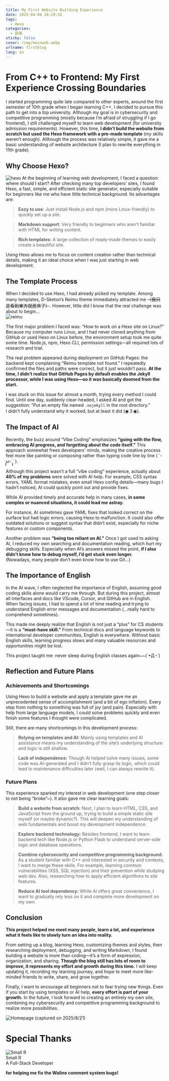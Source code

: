 ```yaml
---
title: My First Website Building Experience
date: 2025-04-04 18:29:32
tags: 
  - Hexo
categories:
  - 前端
sticky: false
cover: /img/mainweb.webp
urlname: firstblog
lang: en
---
```


# From C++ to Frontend: My First Experience Crossing Boundaries

I started programming quite late compared to other experts, around the first semester of 10th grade when I began learning C++. I decided to pursue this path to get into a top university. Although my goal is in cybersecurity and competitive programming (mostly because I’m afraid of struggling if I go frontend), I still challenged myself to learn web development (for university admission requirements). However, this time, **I didn’t build the website from scratch but used the Hexo framework with a pre-made template** (my skills weren’t enough). Although the process was relatively simple, it gave me a basic understanding of website architecture (I plan to rewrite everything in 11th grade).

## Why Choose Hexo?
![hexo](/img/FB/hexo.webp) 
At the beginning of learning web development, I faced a question: where should I start? After checking many top developers’ sites, I found Hexo, a fast, simple, and efficient static site generator, especially suitable for beginners like me who have little technical background. Its advantages are:  
> **Eazy to use**: Just install Node.js and npm (more Linux-friendly) to quickly set up a site.

> **Markdown support**: Very friendly to beginners who aren’t familiar with HTML for writing content.

> **Rich templates**: A large collection of ready-made themes to easily create a beautiful site.

Using Hexo allows me to focus on content creation rather than technical details, making it an ideal choice when I was just starting in web development.

## The Template Process

When I decided to use Hexo, I had already picked my template. Among many templates, D-Sketon’s Reimu theme immediately attracted me ~~（我只是看到東方就進來了）~~. However, little did I know that the real challenge was about to begin...  
![reimu](https://camo.githubusercontent.com/f64a6ac5d574730263df80812a6bb4c603a25a9563440b45c9cc37c1b228df65/68747470733a2f2f63646e2e6a7364656c6976722e6e65742f67682f442d536b65746f6e2f6865786f2d7468656d652d7265696d75406d61696e2f5f73637265656e73686f742f5265696d755f6461726b2e706e67)

The first major problem I faced was: “How to work on a Hexo site on Linux?”  
Because my computer runs Linux, and I had never cloned anything from GitHub or used Hexo on Linux before, the environment setup took me quite some time. Node.js, npm, Hexo CLI, permission settings—all required lots of research and trial.

The real problem appeared during deployment on GitHub Pages: the backend kept complaining “Reimu template not found.” I repeatedly confirmed the files and paths were correct, but it just wouldn’t pass. **At the time, I didn’t realize that GitHub Pages by default enables the Jekyll processor, while I was using Hexo—so it was basically doomed from the start.**

I was stuck on this issue for almost a month, trying every method I could find. Until one day, suddenly clear-headed, I asked AI and got the suggestion: “Put an empty file named `.nojekyll` in the root directory.”  
I didn’t fully understand why it worked, but at least it did (◉３◉).

## The Impact of AI

Recently, the buzz around “Vibe Coding” emphasizes **“going with the flow, embracing AI progress, and forgetting about the code itself.”** This approach somewhat frees developers’ minds, making the creative process feel more like painting or composing rather than typing code line by line ( ´- ̥̥̥ω- ̥̥̥` ).

Although this project wasn’t a full “vibe coding” experience, actually about **40% of my problems** were solved with AI help. For example, CSS syntax errors, YAML format mistakes, even small Hexo config details—many bugs I hadn’t noticed, AI could quickly point out and provide fixes.

While AI provided timely and accurate help in many cases, **in some complex or nuanced situations, it could lead me astray.**

For instance, AI sometimes gave YAML fixes that looked correct on the surface but had logic errors, causing Hexo to malfunction. It could also offer outdated solutions or suggest syntax that didn’t exist, especially for niche features or custom components.

Another problem was **“being too reliant on AI.”** Once I got used to asking AI, I reduced my own searching and documentation reading, which hurt my debugging skills. Especially when AI’s answers missed the point, **if I also didn’t know how to debug myself, I’d get stuck even longer.**  
(Nowadays, many people don’t even know how to use Git…)

## The Importance of English

In the AI wave, I often neglected the importance of English, assuming good coding skills alone would carry me through. But during this project, almost all interfaces and docs like VScode, Cursor, and GitHub are in English. When facing issues, I had to spend a lot of time reading and trying to understand English error messages and documentation (…really hard to comprehend sometimes).

This made me deeply realize that English is not just a “plus” for CS students—it is a **“must-have skill.”** From technical docs and language keywords to international developer communities, English is everywhere. Without basic English skills, learning progress slows and many valuable resources and opportunities might be lost.

This project taught me: never sleep during English classes again~~(´◓Д◔`)

## Reflection and Future Plans

### Achievements and Shortcomings

Using Hexo to build a website and apply a template gave me an unprecedented sense of accomplishment (and a bit of ego inflation). Every step from nothing to something was full of joy (and pain). Especially with help from large language models, I could solve problems quickly and even finish some features I thought were complicated.

Still, there are many shortcomings in this development process:

> **Relying on templates and AI:** Mainly using templates and AI assistance means my understanding of the site’s underlying structure and logic is still shallow.

> **Lack of independence:** Though AI helped solve many issues, some code was AI-generated and I didn’t fully grasp its logic, which could lead to maintenance difficulties later (well, I can always rewrite it).

### Future Plans

This experience sparked my interest in web development (one step closer to not being “broke”~). It also gave me clear learning goals:

> **Build a website from scratch:** Next, I plan to learn HTML, CSS, and JavaScript from the ground up, trying to build a simple static site myself (or maybe dynamic?). This will deepen my understanding of web fundamentals and boost my development independence.

> **Explore backend technology:** Besides frontend, I want to learn backend tech like Node.js or Python Flask to understand server-side logic and database operations.

> **Combine cybersecurity and competitive programming background:** As a student familiar with C++ and interested in security and contests, I want to merge these skills. For example, learning common vulnerabilities (XSS, SQL injection) and their prevention while studying web dev. Also, researching how to apply efficient algorithms to site features.

> **Reduce AI tool dependency:** While AI offers great convenience, I want to gradually rely less on it and complete more development on my own.

## Conclusion

**This project helped me meet many people, learn a lot, and experience what it feels like to slowly turn an idea into reality.**

From setting up a blog, learning Hexo, customizing themes and styles, then researching deployment, debugging, and writing Markdown, I found building a website is more than coding—it’s a form of expression, organization, and sharing. **Though the blog still has lots of room to improve, it represents my effort and growth during this time.** I will keep updating it, recording my learning journey, and hope to meet more like-minded friends to write, share, and grow together.

Finally, I want to encourage all beginners not to fear trying new things. Even if you start by using templates or AI help, **every effort is part of your growth.** In the future, I look forward to creating an entirely my own site, combining my cybersecurity and competitive programming background to realize more possibilities.

![Homepage](/img/FB/主頁.webp)
(captured on 2025/8/21)

# Special Thanks
<div class="friend-item-wrap">
  <a href="https://smallr-portfolio.vercel.app/en" rel="external nofollow noopener noreferrer" target="_blank"></a>
    <div class="friend-icon-wrap">
      <div class="friend-icon">
        <img data-src="/img/smallR.webp" data-sizes="auto" alt="Small R" class="lazyautosizes lazyloaded" sizes="70px" src="/img/smallR.webp">
      </div>
    </div>
    <div class="friend-info-wrap">
      <div class="friend-name">Small R</div>
      <div class="friend-desc">A Full-Stack Developer</div>
    </div>
  </div>

**for helping me fix the Waline comment system bugs!**